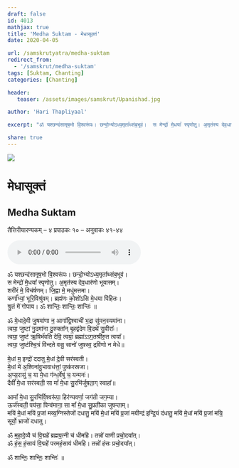 ```yaml
---
draft: false
id: 4013    
mathjax: true
title: 'Medha Suktam - मेधासूक्तं'
date: 2020-04-05

url: /samskrutyatra/medha-suktam
redirect_from: 
  - '/samskrut/medha-suktam'
tags: [Suktam, Chanting]
categories: [Chanting]

header:
   teaser: /assets/images/samskrut/Upanishad.jpg

author: 'Hari Thapliyaal'

excerpt: "ॐ यश्छन्द॑सामृष॒भो वि॒श्वरू॑पः। छन्दो॒भ्योऽध्य॒मृता᳚थ्संब॒भूव॑।  स मेन्द्रो॑ मे॒धया᳚ स्पृणोतु। अ॒मृत॑स्य देव॒धार॑णो भूयासम्।  शरी॑रं मे॒ विच॑र्षणम्। जि॒ह्वा मे॒ मधु॑मत्तमा।"

share: true
---
```


![](/assets/images/samskrut/Upanishad.jpg)

# मेधासूक्तं
## Medha Suktam

तैत्तिरीयारण्यकम् – ४ प्रपाठकः १० – अनुवाकः ४१-४४

<audio controls>
  <source src="https://raw.githubusercontent.com/dasarpai/DAI-mp3/main/dasarpai-mp3/043-MedhaSuktam.mp3" type="audio/mp3">
  Your browser does not support the audio element.
</audio> 


ॐ यश्छन्द॑सामृष॒भो वि॒श्वरू॑पः। छन्दो॒भ्योऽध्य॒मृता᳚थ्संब॒भूव॑।    
स मेन्द्रो॑ मे॒धया᳚ स्पृणोतु। अ॒मृत॑स्य देव॒धार॑णो भूयासम्।    
शरी॑रं मे॒ विच॑र्षणम्। जि॒ह्वा मे॒ मधु॑मत्तमा।    
कर्णा᳚भ्यां॒ भूरि॒विश्रु॑वम्। ब्रह्म॑णः को॒शो॑ऽसि मे॒धया पि॑हितः।    
श्रु॒तं मे॑ गोपाय। ॐ शान्तिः॒ शान्तिः॒ शान्तिः॑ ॥

ॐ मे॒धादे॒वी जु॒षमा॑णा न॒ आगा᳚द्वि॒श्वाची॑ भ॒द्रा सु॑मन॒स्यमा॑ना।    
त्वया॒ जुष्टा॑ नु॒दमा॑ना दु॒रुक्ता᳚न् बृ॒हद्व॑देम वि॒दथे॑ सु॒वीराः᳚।    
त्वया॒ जुष्ट॑ ऋ॒षिर्भ॑वति देवि॒ त्वया॒ ब्रह्मा॑ऽऽग॒तश्री॑रु॒त त्वया᳚।    
त्वया॒ जुष्ट॑श्चि॒त्रं वि॑न्दते वसु॒ सानो॑ जुषस्व॒ द्रवि॑णो न मेधे॥

मे॒धां म॒ इन्द्रो॑ ददातु मे॒धां दे॒वी सर॑स्वती।    
मे॒धां मे॑ अ॒श्विना॑वु॒भावाध॑त्तां॒ पुष्क॑रस्रजा।    
अ॒प्स॒रासु॑ च॒ या मे॒धा ग॑न्ध॒र्वेषु॑ च॒ यन्मनः॑।    
दैवीं᳚ मे॒धा सर॑स्वती॒ सा मां᳚ मे॒धा सु॒रभि॑र्जुषता॒ग् स्वाहा᳚॥

आमां᳚ मे॒धा सु॒रभि॑र्वि॒श्वरू॑पा॒ हिर॑ण्यवर्णा॒ जग॑ती जग॒म्या।    
ऊर्ज॑स्वती॒ पय॑सा॒ पिन्व॑माना॒ सा मां᳚ मे॒धा सु॒प्रती॑का जुषन्ताम्।    
मयि॑ मे॒धां मयि॑ प्र॒जां मय्य॒ग्निस्तेजो॑ दधातु॒
मयि॑ मे॒धां मयि॑ प्र॒जां मयीन्द्र॑ इन्द्रि॒यं द॑धातु॒
मयि॑ मे॒धां मयि॑ प्र॒जां मयि॒ सूर्यो॒ भ्राजो॑ दधातु।    

ॐ म॒हा॒दे॒व्यै च॑ वि॒द्महे॑ ब्रह्मप॒त्नी च॑ धीमहि। तन्नो॑ वाणी प्रचो॒दया᳚त्।    
ॐ हं॒स॒ हं॒साय॑ वि॒द्महे॑ परमहं॒साय॑ धीमहि। तन्नो॑ हंसः प्रचो॒दया᳚त्।    

ॐ शान्तिः॒ शान्तिः॒ शान्तिः॑ ॥

